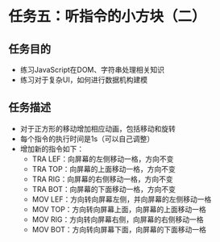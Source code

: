 # 任务五：听指令的小方块（二）
## 任务目的
- 练习JavaScript在DOM、字符串处理相关知识
- 练习对于复杂UI，如何进行数据机构建模
## 任务描述
- 对于正方形的移动增加相应动画，包括移动和旋转
- 每个指令的执行时间是1s（可以自己调整）
- 增加新的指令如下：
    - TRA LEF：向屏幕的左侧移动一格，方向不变
    - TRA TOP：向屏幕的上面移动一格，方向不变
    - TRA RIG：向屏幕的右侧移动一格，方向不变
    - TRA BOT：向屏幕的下面移动一格，方向不变
    - MOV LEF：方向转向屏幕左侧，并向屏幕的左侧移动一格
    - MOV TOP：方向转向屏幕上面，向屏幕的上面移动一格
    - MOV RIG：方向转向屏幕右侧，向屏幕的右侧移动一格
    - MOV BOT：方向转向屏幕下面，向屏幕的下面移动一格